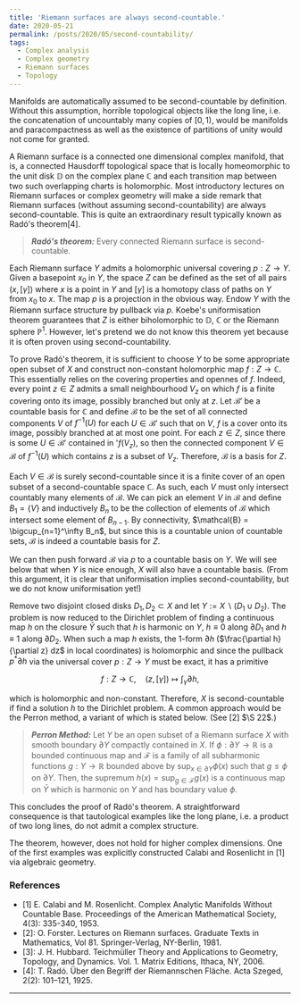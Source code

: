 ```yaml
---
title: 'Riemann surfaces are always second-countable.'
date: 2020-05-21
permalink: /posts/2020/05/second-countability/
tags:
  - Complex analysis
  - Complex geometry
  - Riemann surfaces
  - Topology
---
```


Manifolds are automatically assumed to be second-countable by definition. Without this assumption, horrible topological objects like the long line, i.e. the concatenation of uncountably many copies of $[0,1)$, would be manifolds and paracompactness as well as the existence of partitions of unity would not come for granted.

A Riemann surface is a connected one dimensional complex manifold, that is, a connected Hausdorff topological space that is locally homeomorphic to the unit disk $\mathbb{D}$ on the complex plane $\mathbb{C}$ and each transition map between two such overlapping charts is holomorphic. Most introductory lectures on Riemann surfaces or complex geometry will make a side remark that Riemann surfaces (without assuming second-countability) are always second-countable. This is quite an extraordinary result typically known as Radó's theorem[4].

> **_Radó's theorem:_** Every connected Riemann surface is second-countable.

Each Riemann surface $Y$ admits a holomorphic universal covering $p: Z \to Y$. Given a basepoint $x_0$ in $Y$, the space $Z$ can be defined as the set of all pairs $(x,[\gamma])$ where $x$ is a point in $Y$ and $[\gamma]$ is a homotopy class of paths on $Y$ from $x_0$ to $x$. The map $p$ is a projection in the obvious way. Endow $Y$ with the Riemann surface structure by pullback via $p$. Koebe's uniformisation theorem guarantees that $Z$ is either biholomorphic to $\mathbb{D}$, $\mathbb{C}$ or the Riemann sphere $\mathbb{P}^1$. However, let's pretend we do not know this theorem yet because it is often proven using second-countability.

To prove Radó's theorem, it is sufficient to choose $Y$ to be some appropriate open subset of $X$ and construct non-constant holomorphic map $f : Z \to \mathbb{C}$. This essentially relies on the covering properties and opennes of $f$. Indeed, every point $z \in Z$ admits a small neighbourhood $V_z$ on which $f$ is a finite covering onto its image, possibly branched but only at $z$. Let $\mathcal{B}'$ be a countable basis for $\mathbb{C}$ and define $\mathcal{B}$ to be the set of all connected components $V$ of $f^{-1}(U)$ for each $U \in \mathcal{B}'$ such that on $V$, $f$ is a cover onto its image, possibly branched at at most one point. For each $z \in Z$, since there is some $U \in \mathcal{B}'$ contained in '$f(V_z)$, so then the connected component $V \in \mathcal{B}$ of $f^{-1}(U)$ which contains $z$ is a subset of $V_z$. Therefore, $\mathcal{B}$ is a basis for $Z$.

Each $V \in \mathcal{B}$ is surely second-countable since it is a finite cover of an open subset of a second-countable space $\mathbb{C}$. As such, each $V$ must only intersect countably many elements of $\mathcal{B}$. We can pick an element $V$ in $\mathcal{B}$ and define $B_1 = \{ V \}$ and inductively $B_n$ to be the collection of elements of $\mathcal{B}$ which intersect some element of $B_{n-1}$. By connectivity, $\mathcal{B} = \bigcup_{n=1}^\infty B_n$, but since this is a countable union of countable sets, $\mathcal{B}$ is indeed a countable basis for $Z$.

We can then push forward $\mathcal{B}$ via $p$ to a countable basis on $Y$. We will see below that when $Y$ is nice enough, $X$ will also have a countable basis. (From this argument, it is clear that uniformisation implies second-countability, but we do not know uniformisation yet!)

Remove two disjoint closed disks $D_1, D_2 \subset X$ and let $Y := X \backslash (D_1 \cup D_2)$. The problem is now reduced to the Dirichlet problem of finding a continuous map $h$ on the closure $\bar{Y}$ such that $h$ is harmonic on $Y$, $h \equiv 0$ along $\partial D_1$ and $h \equiv 1$ along $\partial D_2$. When such a map $h$ exists, the 1-form $\partial h$ ($\frac{\partial h}{\partial z} dz$ in local coordinates) is holomorphic and since the pullback $p^* \partial h$ via the universal cover $p: Z \to Y$ must be exact, it has a primitive

$$
f : Z \to \mathbb{C}, \quad (z,[\gamma]) \mapsto \int_\gamma \partial h,
$$

which is holomorphic and non-constant. Therefore, $X$ is second-countable if find a solution $h$ to the Dirichlet problem. A common approach would be the Perron method, a variant of which is stated below. (See [2] $\S 22$.)

> **_Perron Method:_** Let $Y$ be an open subset of a Riemann surface $X$ with smooth boundary $\partial Y$ compactly contained in $X$. If $\phi: \partial Y \to \mathbb{R}$ is a bounded continuous map and $\mathcal{F}$ is a family of all subharmonic functions $g: Y \to \mathbb{R}$ bounded above by $\sup_{x \in \partial Y} \phi(x)$ such that $g \leq \phi$ on $\partial Y$. Then, the supremum $h(x) = \sup_{g \in \mathcal{F}} g(x)$ is a continuous map on $\bar{Y}$ which is harmonic on $Y$ and has boundary value $\phi$.

This concludes the proof of Radó's theorem. A straightforward consequence is that tautological examples like the long plane, i.e. a product of two long lines, do not admit a complex structure.

The theorem, however, does not hold for higher complex dimensions. One of the first examples was explicitly constructed Calabi and Rosenlicht in [1] via algebraic geometry.

### References
+ [1] E. Calabi and M. Rosenlicht. Complex Analytic Manifolds Without Countable Base. Proceedings of the American Mathematical Society, 4(3): 335-340, 1953.
+ [2]: O. Forster. Lectures on Riemann surfaces. Graduate Texts in Mathematics, Vol 81. Springer-Verlag, NY-Berlin, 1981.
+ [3]: J. H. Hubbard. Teichmüller Theory and Applications to Geometry, Topology, and Dynamics. Vol. 1. Matrix Editions, Ithaca, NY, 2006.
+ [4]: T. Radó. Über den Begriff der Riemannschen Fläche. Acta Szeged, 2(2): 101–121, 1925.

------
